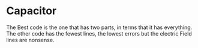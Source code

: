 # Capacitor
The Best code is the one that has two parts, in terms that it has everything.
The other code has the fewest lines, the lowest errors but the electric Field lines are nonsense.
